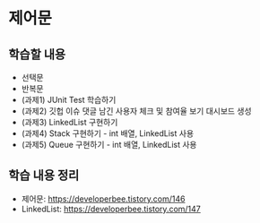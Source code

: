 # 제어문

## 학습할 내용
- 선택문
- 반복문
- (과제1) JUnit Test 학습하기
- (과제2) 깃헙 이슈 댓글 남긴 사용자 체크 및 참여율 보기 대시보드 생성
- (과제3) LinkedList 구현하기
- (과제4) Stack 구현하기 - int 배열, LinkedList 사용
- (과제5) Queue 구현하기 - int 배열, LinkedList 사용

## 학습 내용 정리
- 제어문: https://developerbee.tistory.com/146
- LinkedList: https://developerbee.tistory.com/147

